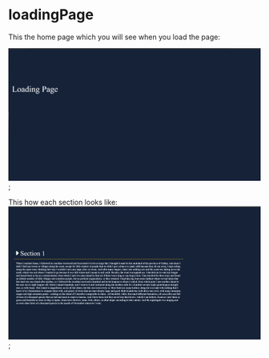 # loadingPage

This the home page which you will see when you load the page:

![home](images/home.png);


This how each section looks like:
![section](images/image1.png);
